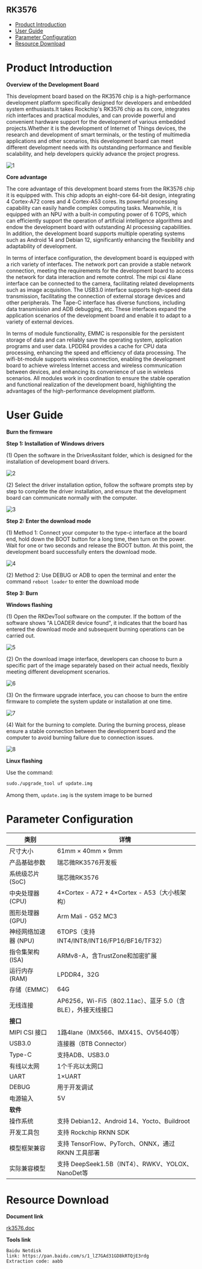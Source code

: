 RK3576
-----------
* [Product Introduction](#product-introduction)
* [User Guide](#user-guide)
* [Parameter Configuration](#parameter-configuration)
* [Resource Download](#resource-download)


# Product Introduction

**Overview of the Development Board**

This development board based on the RK3576 chip is a high-performance development platform specifically designed for developers and embedded system enthusiasts.It takes Rockchip's RK3576 chip as its core, integrates rich interfaces and practical modules, and can provide powerful and convenient hardware support for the development of various embedded projects.Whether it is the development of Internet of Things devices, the research and development of smart terminals, or the testing of multimedia applications and other scenarios, this development board can meet different development needs with its outstanding performance and flexible scalability, and help developers quickly advance the project progress.

![1](https://github.com/shiviz-dev/rk3576/blob/adjustment_directory/Documents/images/f241d26136e6f4af8af8289783006269.jpg)

**Core advantage**


The core advantage of this development board stems from the RK3576 chip it is equipped with.  This chip adopts an eight-core 64-bit design, integrating 4 Cortex-A72 cores and 4 Cortex-A53 cores.  Its powerful processing capability can easily handle complex computing tasks.  Meanwhile, it is equipped with an NPU with a built-in computing power of 6 TOPS, which can efficiently support the operation of artificial intelligence algorithms and endow the development board with outstanding AI processing capabilities.  In addition, the development board supports multiple operating systems such as Android 14 and Debian 12, significantly enhancing the flexibility and adaptability of development.

In terms of interface configuration, the development board is equipped with a rich variety of interfaces. The network port can provide a stable network connection, meeting the requirements for the development board to access the network for data interaction and remote control. The mipi csi 4lane interface can be connected to the camera, facilitating related developments such as image acquisition. The USB3.0 interface supports high-speed data transmission, facilitating the connection of external storage devices and other peripherals. The Tape-C interface has diverse functions, including data transmission and ADB debugging, etc. These interfaces expand the application scenarios of the development board and enable it to adapt to a variety of external devices.

In terms of module functionality, EMMC is responsible for the persistent storage of data and can reliably save the operating system, application programs and user data.  LPDDR4 provides a cache for CPU data processing, enhancing the speed and efficiency of data processing.  The wifi-bt-module supports wireless connection, enabling the development board to achieve wireless Internet access and wireless communication between devices, and enhancing its convenience of use in wireless scenarios.  All modules work in coordination to ensure the stable operation and functional realization of the development board, highlighting the advantages of the high-performance development platform.

# User Guide

**Burn the firmware**

****Step 1: Installation of Windows drivers****

(1) Open the software in the DriverAssitant folder, which is designed for the installation of development board drivers.

![2](https://github.com/shiviz-dev/rk3576/blob/adjustment_directory/Documents/images/2551f625c9584a9f228a7fabb5b53e94.jpg)

(2) Select the driver installation option, follow the software prompts step by step to complete the driver installation, and ensure that the development board can communicate normally with the computer.

![3](https://github.com/shiviz-dev/rk3576/blob/adjustment_directory/Documents/images/6a3acd2996ee609f44f0e70e7a7b7a78.jpg)

****Step 2: Enter the download mode****

(1) Method 1: Connect your computer to the type-c interface at the board end, hold down the BOOT button for a long time, then turn on the power. Wait for one or two seconds and release the BOOT button. At this point, the development board successfully enters the download mode.

![4](https://github.com/shiviz-dev/rk3576/blob/adjustment_directory/Documents/images/ca1f0a4fca70c4be22c16cbfc498c36c.jpg)

(2) Method 2: Use DEBUG or ADB to open the terminal and enter the command `reboot loader` to enter the download mode

****Step 3: Burn****

******Windows flashing******

(1) Open the RKDevTool software on the computer. If the bottom of the software shows "A LOADER device found", it indicates that the board has entered the download mode and subsequent burning operations can be carried out.

![5](https://github.com/shiviz-dev/rk3576/blob/adjustment_directory/Documents/images/665f35172233570bdf9825aefc33a39d.jpg)

(2) On the download image interface, developers can choose to burn a specific part of the image separately based on their actual needs, flexibly meeting different development scenarios.

![6](https://github.com/shiviz-dev/rk3576/blob/adjustment_directory/Documents/images/36729c52203d8c3d6b336c118b982f41.jpg)

(3) On the firmware upgrade interface, you can choose to burn the entire firmware to complete the system update or installation at one time.

![7](https://github.com/shiviz-dev/rk3576/blob/adjustment_directory/Documents/images/f023aadacca7fe22cb682e0ddec993c6.jpg)

(4) Wait for the burning to complete. During the burning process, please ensure a stable connection between the development board and the computer to avoid burning failure due to connection issues.

![8](https://github.com/shiviz-dev/rk3576/blob/adjustment_directory/Documents/images/32df832a964e33e1f5cf0abacb02afc2.jpg)

******Linux flashing******

Use the command: 
```bash 
sudo./upgrade_tool uf update.img
```

Among them, `update.img` is the system image to be burned


# Parameter Configuration

| 类别                | 详情                                                                 |
|---------------------|----------------------------------------------------------------------|
| 尺寸大小            | 61mm × 40mm × 9mm                                                    |
| 产品基础参数        | 瑞芯微RK3576开发板                                                   |
| 系统级芯片 (SoC)    | 瑞芯微RK3576                                                         |
| 中央处理器 (CPU)    | 4×Cortex - A72 + 4×Cortex - A53（大小核架构）                        |
| 图形处理器 (GPU)    | Arm Mali - G52 MC3                                                   |
| 神经网络加速器 (NPU) | 6TOPS（支持INT4/INT8/INT16/FP16/BF16/TF32）                          |
| 指令集架构 (ISA)    | ARMv8-A，含TrustZone和加密扩展                                        |
| 运行内存 (RAM)      | LPDDR4，32G                                                          |
| 存储（EMMC）        | 64G                                                                 |
| 无线连接            | AP6256，Wi-Fi5（802.11ac）、蓝牙 5.0（含BLE），外接天线接口           |
| **接口**            |                                                                      |
| MIPI CSI 接口       | 1路4lane（IMX566、IMX415、OV5640等）                                 |
| USB3.0              | 连接器（BTB Connector）                                              |
| Type-C              | 支持ADB、USB3.0                                                      |
| 有线以太网          | 1个千兆以太网口                                                       |
| UART                | 1×UART                                                               |
| DEBUG               | 用于开发调试                                                         |
| 电源输入            | 5V                                                                   |
| **软件**            |                                                                      |
| 操作系统            | 支持 Debian12、Android 14、Yocto、Buildroot                          |
| 开发工具包          | 支持 Rockchip RKNN SDK                                               |
| 模型框架兼容        | 支持 TensorFlow、PyTorch、ONNX，通过 RKNN 工具部署                     |
| 实际兼容模型        | 支持 DeepSeek1.5B（INT4）、RWKV、YOLOX、NanoDet等                    |


# Resource Download

****Document link****

[rk3576.doc](https://github.com/shiviz-dev/rk3576/blob/adjustment_directory/Documents/RK3576.doc)

****Tools link****
```
Baidu Netdisk
link: https://pan.baidu.com/s/1_lZ7GAd31GD8kRTQjE3rdg 
Extraction code: aabb 
```